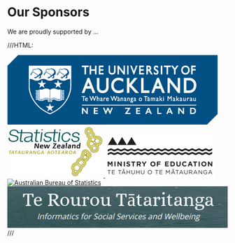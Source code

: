 # Our Sponsors

We are proudly supported by &hellip;


///HTML:
<div class="sponsors">
  <a href="https://auckland.ac.nz">
    <img src="../../img/uoa_logo.png" alt="University of Auckland">
  </a>

  <a href="https://stats.govt.nz">
    <img src="../../img/stats_nz.png" alt="Statistics New Zealand">
  </a>

  <a href="https://minedu.govt.nz">
    <img src="../../img/minedu_logo.png" alt="Ministry of Education">
  </a>

  <a href="https://abs.gov.au">
    <img src="https://oversixtydev.blob.core.windows.net/media/7831220/1.jpg" alt="Australian Bureau of Statistics">
  </a>

  <a href="https://terourou.org">
    <img src="../../img/terourou_logo.png" alt="Te Rourou Tātaritanga">
  </a>
</div>
///
